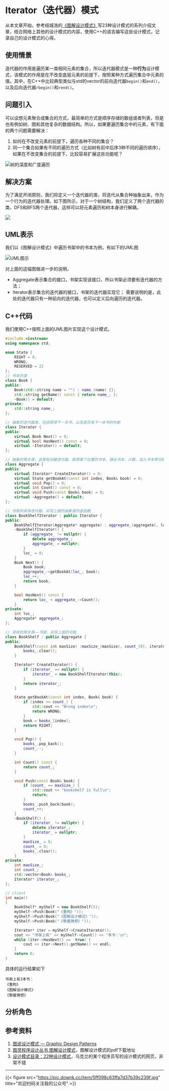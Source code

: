 # Iterator（迭代器）模式

从本文章开始，参考结城浩的[《图解设计模式》](https://www.ituring.com.cn/book/1811)写23种设计模式的系列介绍文章，结合网络上其他的设计模式的内容，使用C++的语言编写这些设计模式，记录自己的设计模式的心得。

<!--more-->

## 使用情景
迭代器的作用是遍历某一类相同元素的集合，所以迭代器模式是一种**行为**设计模式，该模式的作用是在不改变底层元素的前提下，按照某种方式遍历集合中元素的值。其中，在C++中比较典型类似与std的vector的前向迭代器`begin()`和`end()`，以及后向迭代器`rbegin()`和`rend()`。

## 问题引入
可以设想元素聚合成集合的方式，最简单的方式是顺序存储的数组或者列表，但是也有例如树、图和其他复杂的数据结构。所以，如果要遍历集合中的元素，有下面的两个问题需要解决：

1. 如何在不改变元素的前提下，遍历各种不同的集合？
2. 同一个集合如果有不同的遍历方式（比如树有前中后序3种不同的遍历顺序），如果在不改变集合的前提下，比较容易扩展这些功能呢？

![树的深度和广度遍历](https://refactoringguru.cn/images/patterns/diagrams/iterator/problem2.png?id=f9c1a746c787320291c8)

## 解决方案

为了满足开闭原则，我们将定义一个迭代器的类，将迭代从集合种抽象出来，作为一个行为的迭代器处理。如下图所示，对于一个树结构，我们定义了两个迭代器的类，DFS和BFS两个迭代器，这样可以将元素遍历和树本身进行解耦。

![](https://refactoringguru.cn/images/patterns/diagrams/iterator/solution1.png?id=2f5fbcce6099d8ea09b2)

## UML表示
我们以《图解设计模式》中遍历书架中的书本为例，有如下的UML图

![UML图示](https://pic.imgdb.cn/item/6079a1d38322e6675cca8bee.png)

对上面的这幅图做进一步的说明，
- Aggregate表示集合的接口，书架实现该接口，所以书架必须要有迭代器的方法；
- Iterator表示集合的迭代器的接口，书架的迭代器实现它；
需要说明的是，此处的迭代器只有一种前向的迭代器，也可以定义后向遍历的迭代器。

## C++代码
我们使用C++按照上面的UML图片实现这个设计模式。
```cpp
#include <iostream>
using namespace std;

enum State {
    RIGHT = 0,
    WRONG,
    RESERVED = 22
};
// 书本的类
class Book {
public:
    Book(std::string name = "") : name_(name) {};
    std::string getName() const { return name_; };
    ~Book() = default;
private:
    std::string name_;
};

// 抽象的迭代器类，包括获得下一本书，以及是否有下一本书的判断
class Iterator {
public:
    virtual Book Next() = 0;
    virtual bool HasNext() const = 0;
    virtual ~Iterator() = default;
};

// 抽象的聚合类，该类有创建迭代器、取得某个位置的书本，弹出书本，计数，加入书本等功能
class Aggregate {
public:
    virtual Iterator* CreateIterator() = 0;
    virtual State getBookAt(const int index, Book& book) = 0;
    virtual void Pop() = 0;
    virtual int Count() const = 0;
    virtual void Push(const Book& book) = 0;
    virtual ~Aggregate() = default;
};

// 书架的具体迭代器，实现上面的抽象类的虚函数
class BookShelfIterator : public Iterator {
public:
    BookShelfIterator(Aggregate* aggregate) : aggregate_(aggregate), loc_(0) {};
    ~BookShelfIterator() {
        if (aggregate_ != nullptr) {
            delete aggregate_;
            aggregate_ = nullptr;
        }
        loc_ = 0;
    }
    Book Next() {
        Book book;
        aggregate_->getBookAt(loc_, book);
        loc_++;
        return book;
    }

    bool HasNext() const {
        return loc_ < aggregate_->Count();
    }
private:
    int loc_;
    Aggregate* aggregate_;
};

// 具体的聚合类——书架，实现上面的功能
class BookShelf : public Aggregate {
public:
    BookShelf(const int maxSize) :maxSize_(maxSize), count_(0), iterator_(nullptr) {
        books_.clear();
    }

    Iterator* CreateIterator() {
        if (iterator_ == nullptr) {
            iterator_ = new BookShelfIterator(this);
        }
        return iterator_;
    }

    State getBookAt(const int index, Book& book) {
        if (index >= count_) {
            std::cout << "Wrong index\n";
            return WRONG;
        }
        book = books_[index];
        return RIGHT;
    }

    void Pop() {
        books_.pop_back();
        count_--;
    }

    int Count() const {
        return count_;
    }

    void Push(const Book& book) {
        if (count_ == maxSize_) {
            std::cout << "bookshelf is full\n";
            return;
        }
        books_.push_back(book);
        count_++;
    }
    ~BookShelf() {
        if (iterator_ != nullptr) {
            delete iterator_;
            iterator_ = nullptr;
        }
        maxSize_ = 0;
        count_ = 0;
        books_.clear();
    }
private:
    int maxSize_;
    int count_;
    std::vector<Book> books_;
    Iterator* iterator_;
};

// client
int main()
{
	BookShelf* myShelf = new BookShelf(5);
	myShelf->Push(Book("《重构》"));
	myShelf->Push(Book("《图解设计模式》"));
	myShelf->Push(Book("《黎曼猜想》"));

	Iterator* iter = myShelf->CreateIterator();
	cout << "书架上有" << myShelf->Count() << "本书：\n";
	while (iter->HasNext() ==  true) {
		cout << iter->Next().getName() << endl;
	}
	return 0;
}
```
具体的运行结果如下
```shell
书架上有3本书：
《重构》
《图解设计模式》
《黎曼猜想》
```
## 分析角色


## 参考资料
1. [图说设计模式 — Graphic Design Patterns](https://design-patterns.readthedocs.io/zh_CN/latest/)
2. [图灵程序设计丛书 图解设计模式](https://edu.heibai.org/%E5%9B%BE%E8%A7%A3%E8%AE%BE%E8%AE%A1%E6%A8%A1%E5%BC%8F.pdf)，图解设计模式的pdf下载地址
3. [设计模式目录：22种设计模式](https://refactoringguru.cn/design-patterns/catalog)，乌克兰的某个程序员写的设计模式的网页，非常不错
---

{{< figure src="https://pic.downk.cc/item/5ff098c63ffa7d37b39c239f.jpg" title="欢迎扫码关注我的公众号" >}}
